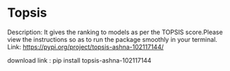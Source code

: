 # Topsis
Description: It gives the ranking to models as per the TOPSIS score.Please view the instructions so as to run the package smoothly in your terminal.
Link: https://pypi.org/project/topsis-ashna-102117144/

download link : pip install topsis-ashna-102117144
